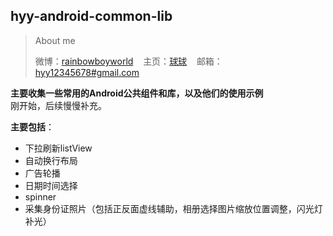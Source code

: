 hyy-android-common-lib
-------------
> About me 
> 
> 微博：<a  href="http://weibo.com/rainbowboyworld" target="_blank">rainbowboyworld</a>&nbsp;&nbsp;&nbsp;&nbsp;主页：<a href="http://hyy12345678.github.io/" target="_blank">球球</a>&nbsp;&nbsp;&nbsp;&nbsp;邮箱：<a title="欢迎邮件与我交流" href="mailto:hyy12345678@gmail.com" target="_blank">hyy12345678#gmail.com</a>&nbsp;&nbsp;&nbsp;&nbsp;

**主要收集一些常用的Android公共组件和库，以及他们的使用示例**  
刚开始，后续慢慢补充。

**主要包括**：

- 下拉刷新listView
- 自动换行布局
- 广告轮播
- 日期时间选择
- spinner
- 采集身份证照片（包括正反面虚线辅助，相册选择图片缩放位置调整，闪光灯补光）



